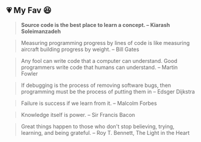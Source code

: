 <!--img src="https://github.com/KiarashS/KiarashS/blob/main/ASp3plsvhe.gif" alt="Here is a little bit about me!"-->

<!--
**KiarashS/KiarashS** is a ✨ _special_ ✨ repository because its `README.md` (this file) appears on your GitHub profile.

Here are some ideas to get you started:

- 🔭 I’m currently working on ...
- 🌱 I’m currently learning ...
- 👯 I’m looking to collaborate on ...
- 🤔 I’m looking for help with ...
- 💬 Ask me about ...
- 📫 How to reach me: ...
- 😄 Pronouns: ...
- ⚡ Fun fact: ...
-->

## :heartpulse: My Fav :satisfied:

> __Source code is the best place to learn a concept. – Kiarash Soleimanzadeh__

> Measuring programming progress by lines of code is like measuring aircraft building progress by weight. – Bill Gates

> Any fool can write code that a computer can understand. Good programmers write code that humans can understand. – Martin Fowler

> If debugging is the process of removing software bugs, then programming must be the process of putting them in – Edsger Dijkstra

> Failure is success if we learn from it. – Malcolm Forbes

> Knowledge itself is power. – Sir Francis Bacon

> Great things happen to those who don't stop believing, trying, learning, and being grateful. – Roy T. Bennett, The Light in the Heart
